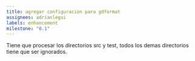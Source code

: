 ```yaml
---
title: agregar configuracion para gdformat
assignees: adrianlegui
labels: enhancement
milestone: "0.1"
---
```

Tiene que procesar los directorios src y test, todos los demas directorios tiene que ser ignorados.
